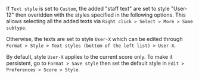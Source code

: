 If `Text style` is set to `Custom`, the added "staff text" are set to style "User-12" then overidden with the styles specified in the following options. This allows selecting all the added texts via `Right click > Select > More > Same subtype`.

Otherwise, the texts are set to style `User-X` which can be edited through `Format > Style > Text styles (bottom of the left list) > User-X`.

By default, style `User-X` applies to the current score only. To make it persistent, go to `Format > Save style` then set the default style in `Edit > Preferences > Score > Style`.